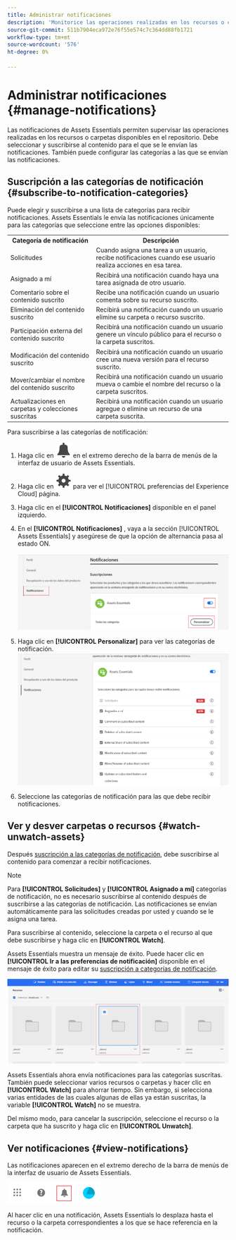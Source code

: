 ```yaml
---
title: Administrar notificaciones
description: 'Monitorice las operaciones realizadas en los recursos o carpetas disponibles en el repositorio mediante las notificaciones de Assets Essentials. '
source-git-commit: 511b7904eca972e76f55e574c7c364dd88fb1721
workflow-type: tm+mt
source-wordcount: '576'
ht-degree: 0%

---
```


# Administrar notificaciones {#manage-notifications}

Las notificaciones de Assets Essentials permiten supervisar las operaciones realizadas en los recursos o carpetas disponibles en el repositorio. Debe seleccionar y suscribirse al contenido para el que se le envían las notificaciones. También puede configurar las categorías a las que se envían las notificaciones.

## Suscripción a las categorías de notificación {#subscribe-to-notification-categories}

Puede elegir y suscribirse a una lista de categorías para recibir notificaciones. Assets Essentials le envía las notificaciones únicamente para las categorías que seleccione entre las opciones disponibles:

<table>
    <tbody>
     <tr>
      <th><strong>Categoría de notificación</strong></th>
      <th><strong>Descripción</strong></th>
     </tr>
     <tr>
      <td>Solicitudes</td>
      <td>Cuando asigna una tarea a un usuario, recibe notificaciones cuando ese usuario realiza acciones en esa tarea.</td>
     </tr>
     <tr>
      <td>Asignado a mí</td>
      <td>Recibirá una notificación cuando haya una tarea asignada de otro usuario.</td>
     </tr>
     <tr>
      <td>Comentario sobre el contenido suscrito</td>
      <td>Recibe una notificación cuando un usuario comenta sobre su recurso suscrito.</td>
     </tr>
     <tr>
      <td>Eliminación del contenido suscrito</td>
      <td>Recibirá una notificación cuando un usuario elimine su carpeta o recurso suscrito.</td>
     </tr>
     <tr>
      <td>Participación externa del contenido suscrito</td>
      <td>Recibirá una notificación cuando un usuario genere un vínculo público para el recurso o la carpeta suscritos.</td>
     </tr>
     <tr>
      <td>Modificación del contenido suscrito</td>
      <td>Recibirá una notificación cuando un usuario cree una nueva versión para el recurso suscrito.</td>
     </tr>
     <tr>
      <td>Mover/cambiar el nombre del contenido suscrito</td>
      <td>Recibirá una notificación cuando un usuario mueva o cambie el nombre del recurso o la carpeta suscritos.</td>
     </tr>
     <tr>
      <td>Actualizaciones en carpetas y colecciones suscritas</td>
      <td>Recibirá una notificación cuando un usuario agregue o elimine un recurso de una carpeta suscrita.</td>
     </tr>    
    </tbody>
   </table>

Para suscribirse a las categorías de notificación:

1. Haga clic en ![icono de campana](assets/bell-icon.svg) en el extremo derecho de la barra de menús de la interfaz de usuario de Assets Essentials.

1. Haga clic en ![icono de configuración](assets/settings-icon.svg) para ver el [!UICONTROL preferencias del Experience Cloud] página.

1. Haga clic en el **[!UICONTROL Notificaciones]** disponible en el panel izquierdo.

1. En el **[!UICONTROL Notificaciones]** , vaya a la sección [!UICONTROL Assets Essentials] y asegúrese de que la opción de alternancia pasa al estado ON.

   ![Notificaciones en Assets Essentials](assets/enable-notifications.png)

1. Haga clic en **[!UICONTROL Personalizar]** para ver las categorías de notificación.
   ![Notificaciones en Assets Essentials](assets/enable-notification-categories.png)

1. Seleccione las categorías de notificación para las que debe recibir notificaciones.

## Ver y desver carpetas o recursos {#watch-unwatch-assets}

Después [suscripción a las categorías de notificación](#subscribe-to-notification-categories), debe suscribirse al contenido para comenzar a recibir notificaciones.

>[!NOTE]
>
>Para **[!UICONTROL Solicitudes]** y **[!UICONTROL Asignado a mí]** categorías de notificación, no es necesario suscribirse al contenido después de suscribirse a las categorías de notificación. Las notificaciones se envían automáticamente para las solicitudes creadas por usted y cuando se le asigna una tarea.

Para suscribirse al contenido, seleccione la carpeta o el recurso al que debe suscribirse y haga clic en **[!UICONTROL Watch]**.

Assets Essentials muestra un mensaje de éxito. Puede hacer clic en **[!UICONTROL Ir a las preferencias de notificación]** disponible en el mensaje de éxito para editar su [suscripción a categorías de notificación](#subscribe-to-notification-categories).

![Notificaciones en Assets Essentials](assets/watch-assets.png)

Assets Essentials ahora envía notificaciones para las categorías suscritas. También puede seleccionar varios recursos o carpetas y hacer clic en **[!UICONTROL Watch]** para ahorrar tiempo. Sin embargo, si selecciona varias entidades de las cuales algunas de ellas ya están suscritas, la variable **[!UICONTROL Watch]** no se muestra.

Del mismo modo, para cancelar la suscripción, seleccione el recurso o la carpeta que ha suscrito y haga clic en **[!UICONTROL Unwatch]**.

## Ver notificaciones {#view-notifications}

Las notificaciones aparecen en el extremo derecho de la barra de menús de la interfaz de usuario de Assets Essentials.

![Notificaciones en Assets Essentials](assets/notifications-assets-essentials.png)

Al hacer clic en una notificación, Assets Essentials lo desplaza hasta el recurso o la carpeta correspondientes a los que se hace referencia en la notificación.






